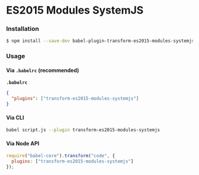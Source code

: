 # ES2015 Modules SystemJS

### Installation

```sh
$ npm install --save-dev babel-plugin-transform-es2015-modules-systemjs
```

### Usage

#### Via `.babelrc` (recommended)

**`.babelrc`**

```json
{
  "plugins": ["transform-es2015-modules-systemjs"]
}
```

#### Via CLI

```sh
babel script.js --plugin transform-es2015-modules-systemjs
```

#### Via Node API

```js
require("babel-core").transform("code", {
  plugins: ["transform-es2015-modules-systemjs"]
});
```
